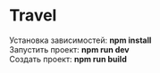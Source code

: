 # Travel

Установка зависимостей: __npm install__  
Запустить проект: __npm run dev__  
Создать проект: __npm run build__  

